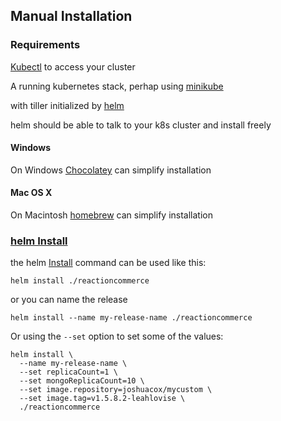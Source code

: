 ## Manual Installation

### Requirements

[Kubectl](https://kubernetes.io/docs/tasks/tools/install-kubectl/) to access your cluster

A running kubernetes stack, perhap using
[minikube](https://github.com/kubernetes/minikube)

with tiller initialized by
[helm](https://helm.sh/)

helm should be able to talk to your k8s cluster
and install freely

#### Windows

On
Windows
[Chocolatey](https://chocolatey.org/)
can simplify installation

#### Mac OS X

On
Macintosh
[homebrew](https://brew.sh/)
can simplify installation

### [helm Install](https://docs.helm.sh/helm/#helm-install)

the helm  [Install](https://docs.helm.sh/helm/#helm-install) command can
be used like this:

```
helm install ./reactioncommerce
```

or you can name the release

```
helm install --name my-release-name ./reactioncommerce
```

Or using the `--set` option to set some of the values:

```
helm install \
  --name my-release-name \
  --set replicaCount=1 \
  --set mongoReplicaCount=10 \
  --set image.repository=joshuacox/mycustom \
  --set image.tag=v1.5.8.2-leahlovise \
  ./reactioncommerce
```
